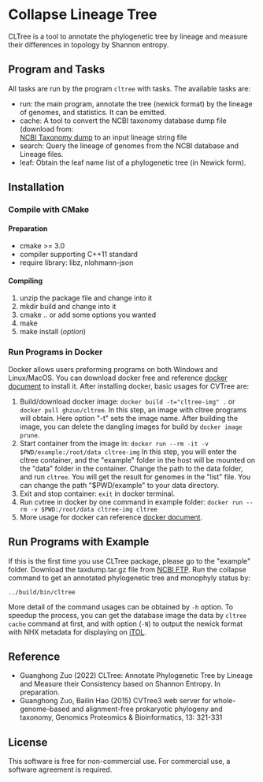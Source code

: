 # Collapse Lineage Tree

CLTree is a tool to annotate the phylogenetic tree by lineage and
measure their differences in topology by Shannon entropy.

## Program and Tasks

All tasks are run by the program `cltree` with tasks. The available tasks are:

- run: the main program, annotate the tree (newick format) by the lineage of genomes,
  and statistics. It can be emitted.
- cache: A tool to convert the NCBI taxonomy database dump file (download from:  
  [NCBI Taxonomy dump](https://ftp.ncbi.nlm.nih.gov/pub/taxonomy/taxdump.tar.gz)
  to an input lineage string file
- search: Query the lineage of genomes from the NCBI database and Lineage files.
- leaf: Obtain the leaf name list of a phylogenetic tree (in Newick form).

## Installation

### Compile with CMake

#### Preparation

- cmake >= 3.0
- compiler supporting C++11 standard
- require library: libz, nlohmann-json

#### Compiling

1. unzip the package file and change into it
2. mkdir build and change into it
3. cmake .. or add some options you wanted
4. make
5. make install (_option_)

### Run Programs in Docker

Docker allows users preforming programs on both Windows and Linux/MacOS.
You can download docker free and reference [docker document](https://docs.docker.com/install/)
to install it. After installing docker, basic usages for CVTree are:

1. Build/download docker image: `docker build -t="cltree-img" .`
   or `docker pull ghzuo/cltree`. In this step, an image with cltree
   programs will obtain. Here option "-t" sets the image name. After building
   the image, you can delete the dangling images for build by `docker image prune`.
2. Start container from the image in:
   `docker run --rm -it -v $PWD/example:/root/data cltree-img`
   In this step, you will enter the cltree container, and the "example" folder
   in the host will be mounted on the "data" folder in the container. Change the path
   to the data folder, and run `cltree`. You will get the result for genomes
   in the "list" file. You can change the path "\$PWD/example" to your data directory.
3. Exit and stop container: `exit` in docker terminal.
4. Run cvtree in docker by one command in example folder:
   `docker run --rm -v $PWD:/root/data cltree-img cltree`
5. More usage for docker can reference [docker document](https://docs.docker.com/).

## Run Programs with Example

If this is the first time you use CLTree package, please go to the
"example" folder. Download the taxdump.tar.gz file from
[NCBI FTP](https://ftp.ncbi.nlm.nih.gov/pub/taxonomy/taxdump.tar.gz).
Run the collapse command to get an annotated phylogenetic
tree and monophyly status by:

    ../build/bin/cltree

More detail of the command usages can be obtained by `-h` option. To speedup
the process, you can get the database image the data by `cltree cache` command
at first, and with option (`-N`) to output the newick format with NHX metadata
for displaying on [iTOL](https://itol.embl.de/).

## Reference

- Guanghong Zuo (2022) CLTree: Annotate Phylogenetic Tree by Lineage and
  Measure their Consistency based on Shannon Entropy. In preparation.
- Guanghong Zuo, Bailin Hao (2015) CVTree3 web server for
  whole-genome-based and alignment-free prokaryotic phylogeny and
  taxonomy, Genomics Proteomics & Bioinformatics, 13: 321-331

## License

This software is free for non-commercial use. For commercial use,
a software agreement is required.

